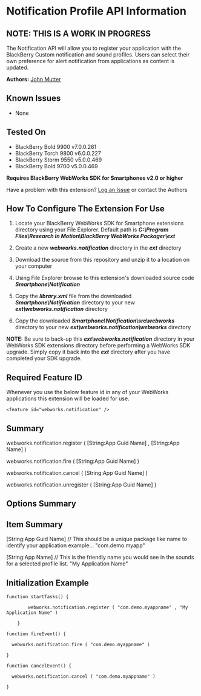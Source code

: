 # Notification Profile API Information

## NOTE: THIS IS A WORK IN PROGRESS

The Notification API will allow you to register your application with the BlackBerry Custom notification and sound profiles.  Users can select their own preference for alert notification from applications as content is updated. 

**Authors:** [John Mutter](https://github.com/jmutter)

## Known Issues

* None

## Tested On

* BlackBerry Bold 9900 v7.0.0.261
* BlackBerry Torch 9800 v6.0.0.227
* BlackBerry Storm 9550 v5.0.0.469
* BlackBerry Bold 9700 v5.0.0.469

**Requires BlackBerry WebWorks SDK for Smartphones v2.0 or higher**

Have a problem with this extension?  [Log an Issue](https://github.com/blackberry/WebWorks-Community-APIs/issues) or contact the Authors

## How To Configure The Extension For Use

1. Locate your BlackBerry WebWorks SDK for Smartphone extensions directory using your File Explorer.  Default path is _**C:\Program Files\Research In Motion\BlackBerry WebWorks Packager\ext**_

2. Create a new _**webworks.notification**_ directory in the _**ext**_ directory

3. Download the source from this repository and unzip it to a location on your computer

4. Using File Explorer browse to this extension's downloaded source code _**Smartphone\Notification**_

5. Copy the _**library.xml**_ file from the downloaded _**Smartphone\Notification**_ directory to your new _**ext\webworks.notification**_ directory

6. Copy the downloaded _**Smartphone\Notification\src\webworks**_ directory to your new _**ext\webworks.notification\webworks**_ directory

**NOTE:** Be sure to back-up this _**ext\webworks.notification**_ directory in your WebWorks SDK extensions directory before performing a WebWorks SDK upgrade. Simply copy it back into the _**ext**_ directory after you have completed your SDK upgrade.

## Required Feature ID
Whenever you use the below feature id in any of your WebWorks applications this extension will be loaded for use.

    <feature id="webworks.notification" />

## Summary

webworks.notification.register ( [String:App Guid Name] , [String:App Name] )

webworks.notification.fire ( [String:App Guid Name] )

webworks.notification.cancel ( [String:App Guid Name] )

webworks.notification.unregister ( [String:App Guid Name] )



## Options Summary
	
## Item Summary
[String:App Guid Name] // This should be a unique package like name to identify your application example... "com.demo.myapp"

[String:App Name] // This is the friendly name you would see in the sounds for a selected profile list.  "My Application Name"


## Initialization Example

    function startTasks() {
 	    
			webworks.notification.register ( "com.demo.myappname" , "My Application Name" )
			
		}

    function fireEvent() {
    
      webworks.notification.fire ( "com.demo.myappname" )
    
    }
    
    function cancelEvent() {
    
      webworks.notification.cancel ( "com.demo.myappname" )
    
    }
